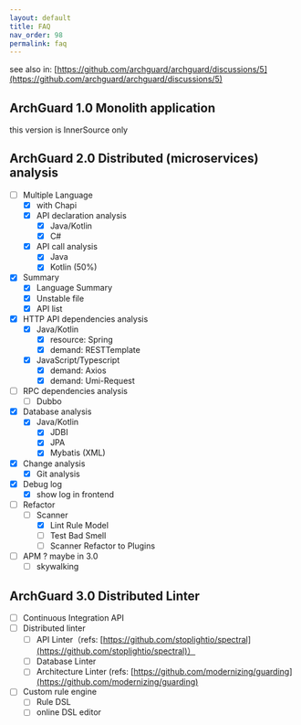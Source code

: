 ```yaml
---
layout: default
title: FAQ
nav_order: 98
permalink: faq
---
```


see also in: [https://github.com/archguard/archguard/discussions/5](https://github.com/archguard/archguard/discussions/5)

## ArchGuard 1.0 Monolith application

this version is InnerSource only

## ArchGuard 2.0 Distributed (microservices) analysis

- [ ] Multiple Language
    - [x] with Chapi
    - [x] API declaration analysis
        - [x] Java/Kotlin
        - [x] C#
    - [x] API call analysis
        - [x] Java
        - [x] Kotlin (50%)
- [x] Summary
    - [x] Language Summary
    - [x] Unstable file
    - [x] API list
- [x] HTTP API dependencies analysis
    - [x] Java/Kotlin
        - [x] resource: Spring
        - [x] demand: RESTTemplate
    - [x] JavaScript/Typescript
        - [x] demand: Axios
        - [x] demand: Umi-Request
- [ ] RPC dependencies analysis
    - [ ] Dubbo 
- [x] Database analysis
    - [x] Java/Kotlin
        - [x] JDBI
        - [x] JPA
        - [x] Mybatis (XML)
- [x] Change analysis
    - [x] Git analysis
- [x] Debug log
    - [x] show log in frontend
- [ ] Refactor
    - [ ] Scanner
        - [x] Lint Rule Model
        - [ ] Test Bad Smell
        - [ ] Scanner Refactor to Plugins
- [ ] APM ? maybe in 3.0
   - [ ] skywalking  

## ArchGuard 3.0 Distributed Linter

- [ ] Continuous Integration API
- [ ] Distributed linter
    - [ ] API Linter（refs: [https://github.com/stoplightio/spectral](https://github.com/stoplightio/spectral)）
    - [ ] Database Linter
    - [ ] Architecture Linter (refs: [https://github.com/modernizing/guarding](https://github.com/modernizing/guarding)
- [ ] Custom rule engine
    - [ ] Rule DSL
    - [ ] online DSL editor
